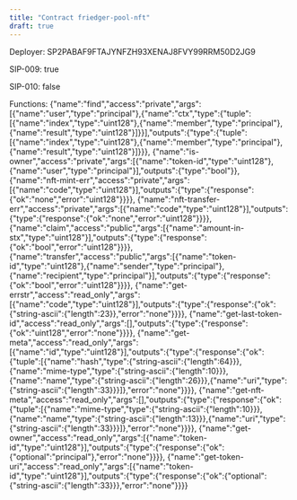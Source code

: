 ```yaml
---
title: "Contract friedger-pool-nft"
draft: true
---
```

Deployer: SP2PABAF9FTAJYNFZH93XENAJ8FVY99RRM50D2JG9

SIP-009: true

SIP-010: false

Functions:
{"name":"find","access":"private","args":[{"name":"user","type":"principal"},{"name":"ctx","type":{"tuple":[{"name":"index","type":"uint128"},{"name":"member","type":"principal"},{"name":"result","type":"uint128"}]}}],"outputs":{"type":{"tuple":[{"name":"index","type":"uint128"},{"name":"member","type":"principal"},{"name":"result","type":"uint128"}]}}}, {"name":"is-owner","access":"private","args":[{"name":"token-id","type":"uint128"},{"name":"user","type":"principal"}],"outputs":{"type":"bool"}}, {"name":"nft-mint-err","access":"private","args":[{"name":"code","type":"uint128"}],"outputs":{"type":{"response":{"ok":"none","error":"uint128"}}}}, {"name":"nft-transfer-err","access":"private","args":[{"name":"code","type":"uint128"}],"outputs":{"type":{"response":{"ok":"none","error":"uint128"}}}}, {"name":"claim","access":"public","args":[{"name":"amount-in-stx","type":"uint128"}],"outputs":{"type":{"response":{"ok":"bool","error":"uint128"}}}}, {"name":"transfer","access":"public","args":[{"name":"token-id","type":"uint128"},{"name":"sender","type":"principal"},{"name":"recipient","type":"principal"}],"outputs":{"type":{"response":{"ok":"bool","error":"uint128"}}}}, {"name":"get-errstr","access":"read_only","args":[{"name":"code","type":"uint128"}],"outputs":{"type":{"response":{"ok":{"string-ascii":{"length":23}},"error":"none"}}}}, {"name":"get-last-token-id","access":"read_only","args":[],"outputs":{"type":{"response":{"ok":"uint128","error":"none"}}}}, {"name":"get-meta","access":"read_only","args":[{"name":"id","type":"uint128"}],"outputs":{"type":{"response":{"ok":{"tuple":[{"name":"hash","type":{"string-ascii":{"length":64}}},{"name":"mime-type","type":{"string-ascii":{"length":10}}},{"name":"name","type":{"string-ascii":{"length":26}}},{"name":"uri","type":{"string-ascii":{"length":33}}}]},"error":"none"}}}}, {"name":"get-nft-meta","access":"read_only","args":[],"outputs":{"type":{"response":{"ok":{"tuple":[{"name":"mime-type","type":{"string-ascii":{"length":10}}},{"name":"name","type":{"string-ascii":{"length":13}}},{"name":"uri","type":{"string-ascii":{"length":33}}}]},"error":"none"}}}}, {"name":"get-owner","access":"read_only","args":[{"name":"token-id","type":"uint128"}],"outputs":{"type":{"response":{"ok":{"optional":"principal"},"error":"none"}}}}, {"name":"get-token-uri","access":"read_only","args":[{"name":"token-id","type":"uint128"}],"outputs":{"type":{"response":{"ok":{"optional":{"string-ascii":{"length":33}}},"error":"none"}}}}
